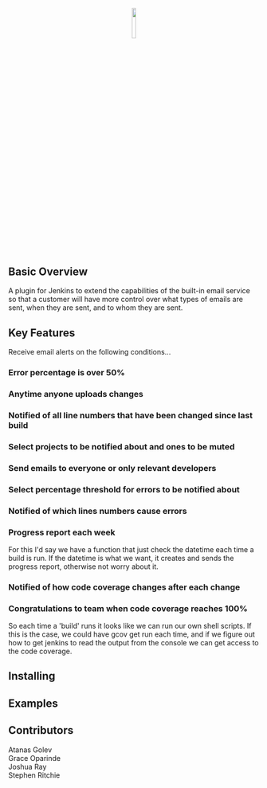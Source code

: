 <p align="center"><img width=12.5% src="https://wiki.jenkins.io/download/attachments/2916393/logo.png?version=1&modificationDate=1302753947000&api=v2"></p>

## Basic Overview
A plugin for Jenkins to extend the capabilities of the built-in email service so that a customer will have more control over what types of emails are sent, when they are sent, and to whom they are sent.
## Key Features
Receive email alerts on the following conditions...
### Error percentage is over 50%
### Anytime anyone uploads changes
### Notified of all line numbers that have been changed since last build
### Select projects to be notified about and ones to be muted
### Send emails to everyone or only relevant developers
### Select percentage threshold for errors to be notified about
### Notified of which lines numbers cause errors
### Progress report each week
For this I'd say we have a function that just check the datetime each time a build is run.  If the datetime is what we want, it creates and sends the progress report, otherwise not worry about it.
### Notified of how code coverage changes after each change
### Congratulations to team when code coverage reaches 100%
So each time a 'build' runs it looks like we can run our own shell scripts.  If this is the case, we could have gcov get run each time, and if we figure out how to get jenkins to read the output from the console we can get access to the code coverage.
## Installing
## Examples
## Contributors
Atanas Golev<br>
Grace Oparinde<br>
Joshua Ray<br>
Stephen Ritchie<br>
